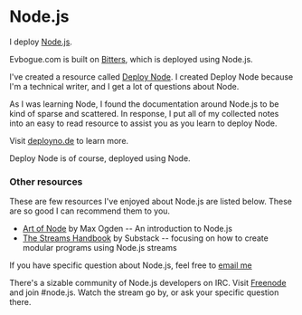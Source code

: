 Node.js
=======

I deploy [Node.js](http://nodejs.org).

Evbogue.com is built on [Bitters](http://bitters.evbogue.com/), which is deployed using Node.js.

I've created a resource called [Deploy Node](http://deployno.de). I created Deploy Node because I'm a technical writer, and I get a lot of questions about Node. 

As I was learning Node, I found the documentation around Node.js to be kind of sparse and scattered. In response, I put all of my collected notes into an easy to read resource to assist you as you learn to deploy Node.

Visit [deployno.de](http://deployno.de) to learn more.

Deploy Node is of course, deployed using Node.

### Other resources

These are few resources I've enjoyed about Node.js are listed below. These are so good I can recommend them to you.

+ [Art of Node](https://github.com/maxogden/art-of-node) by Max Ogden -- An introduction to Node.js
+ [The Streams Handbook](https://github.com/substack/stream-handbook) by Substack -- focusing on how to create modular programs using Node.js streams

If you have specific question about Node.js, feel free to [email me](mailto:ev@evbogue.com)

There's a sizable community of Node.js developers on IRC. Visit [Freenode](irc://irc.freenode.net) and join #node.js. Watch the stream go by, or ask your specific question there.


